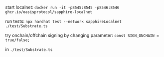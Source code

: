 start localnet:
`docker run -it -p8545:8545 -p8546:8546 ghcr.io/oasisprotocol/sapphire-localnet`

run tests:
`npx hardhat test --network sapphireLocalnet ./test/Substrate.ts`

try onchain/offchain signing by changing parameter:
`const SIGN_ONCHAIN = true/false;`

in `./test/Substrate.ts`